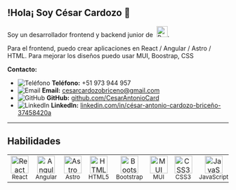 ## !Hola¡ Soy César Cardozo 👋

Soy un desarrollador frontend y backend junior de&nbsp; <img src="https://github.com/user-attachments/assets/193f363b-eaf3-4afb-a197-0c6877fa1a9f" height="25" alt="Perú" />. 
<p/>
Para el frontend, puedo crear aplicaciones en React / Angular / Astro / HTML. Para mejorar los diseños puedo usar MUI, Boostrap, CSS
<p/>
  
**Contacto:**  
- ![Teléfono](https://img.icons8.com/ios-filled/20/000000/phone.png) **Teléfono:** +51 973 944 957  
- ![Email](https://img.icons8.com/ios-filled/20/000000/email.png) **Email:** [cesarcardozobriceno@gmail.com](mailto:cesarcardozobriceno@gmail.com) 
- ![GitHub](https://img.icons8.com/ios-filled/20/000000/github.png) **GitHub:** [github.com/CesarAntonioCard](https://github.com/CesarAntonioCard) 
- ![LinkedIn](https://img.icons8.com/ios-filled/20/000000/linkedin.png) **LinkedIn:** [linkedin.com/in/césar-antonio-cardozo-briceño-37458420a](https://www.linkedin.com/in/césar-antonio-cardozo-briceño-37458420a)  
---

## Habilidades

<table>
  <tr>
    <td align="center">
      <img src="https://github.com/user-attachments/assets/f544ab45-fa81-44ca-a285-9cb335559647" height="40" alt="React" /><br>
      <sub>React</sub>
    </td>
    <td align="center">
      <img src="https://github.com/user-attachments/assets/38896a9d-f84e-40d1-a5ff-4a35a59e8a4e" height="40" alt="Angular" /><br>
      <sub>Angular</sub>
    </td>
    <td align="center">
      <img src="https://github.com/user-attachments/assets/508c4a0b-8d3d-40a5-bc47-6b827eae6a95" height="40" alt="Astro" /><br>
      <sub>Astro</sub>
    </td>
    <td align="center">
      <img src="https://github.com/jhonatanhuaman76/jhonatanhuaman76/assets/132282558/4ac2b112-d31b-4b41-b92d-fefbbbd3840a" height="40" alt="HTML5" /><br>
      <sub>HTML5</sub>
    </td>
    <td align="center">
      <img src="https://github.com/jhonatanhuaman76/jhonatanhuaman76/assets/132282558/026d2d3f-9a51-471d-b928-983ded6ce38b" height="40" alt="Bootstrap" /><br>
      <sub>Bootstrap</sub>
    </td>
    <td align="center">
      <img src="https://github.com/user-attachments/assets/95c33a38-9098-4c55-95cc-6b1cdced26c5" height="40" alt="MUI" /><br>
      <sub>MUI</sub>
    </td>
    <td align="center">
      <img src="https://github.com/jhonatanhuaman76/jhonatanhuaman76/assets/132282558/0883e00c-681a-4f8a-a44f-805ef4fa7473" height="40" alt="CSS3" /><br>
      <sub>CSS3</sub>
    </td>
    <td align="center">
      <img src="https://github.com/user-attachments/assets/c9b88138-3f2a-4f80-b508-ce73f699f4e0" height="40" alt="JavaScript" /><br>
      <sub>JavaScript</sub>
    </td>
    <td align="center">
      <img src="https://github.com/user-attachments/assets/83b6b0fd-0d03-40ad-8f2a-b0605c805fb1" height="36" alt="NodejJs" /><br>
      <sub>NodeJs</sub>
    </td>
  </tr>
</table>
